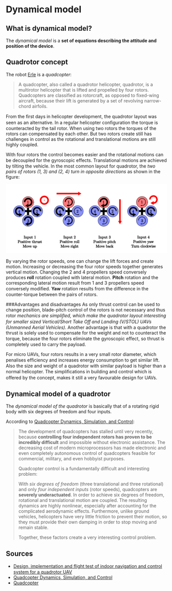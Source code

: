 Dynamical model
=========

What is dynamical model?
-------
The *dynamical model* is a **set of equations describing the attitude and position of the device**.

Quadrotor concept
-------
The robot [Erle](http://erlerobot.com) is a *quadcopter*:

>A quadcopter, also called a quadrotor helicopter, quadrotor, is a multirotor helicopter that is lifted and propelled by four rotors. Quadcopters are classified as rotorcraft, as opposed to fixed-wing aircraft, because their lift is generated by a set of revolving narrow-chord airfoils.

From the ﬁrst days in helicopter development, the quadrotor layout was seen as an alternative. In a regular helicopter conﬁguration the torque is counteracted by the tail rotor. When using two rotors the torques of the rotors can compensated by each other. But two rotors create still has challenges in control as the rotational and translational motions are still highly coupled.

With four rotors the control becomes easier and the rotational motions can be decoupled for the gyroscopic eﬀects. Translational motions are achieved by tilting the vehicle. In the most common layout for quadrotor, the *two pairs of rotors (1, 3) and (2, 4) turn in opposite directions* as shown in the figure:

![quad](img/quad.png)

By varying the rotor speeds, one can change the lift forces and create motion. Increasing or decreasing the four rotor speeds together generates vertical motion. Changing the 2 and 4 propellers speed conversely produces **roll** rotation coupled with lateral motion. **Pitch** rotation and the corresponding lateral motion result from 1 and 3 propellers speed conversely modiﬁed. **Yaw** rotation results from the diﬀerence in the counter-torque between the pairs of rotors.

###Advantages and disadvantages
As only thrust control can be used to change position, blade-pitch control of the rotors is not necessary and thus rotor *mechanics are simpliﬁed, which make the quadrotor layout interesting for smaller sized Vertical/Short Take Oﬀ and Landing (V/STOL) UAVs (Unmanned Aerial Vehicles)*. Another advantage is
that with a quadrotor the thrust is solely used to compensate for the weight and not to counteract the torque, because the four rotors eliminate the gyroscopic eﬀect, so thrust is completely used to carry the payload.

For micro UAVs, four rotors results in a very small rotor diameter, which penalises eﬃciency and increases energy consumption to get similar lift. Also the size and weight of a quadrotor with similar payload is higher than a normal helicopter. The simpliﬁcations in building and control which is oﬀered by the concept, makes it still a very favourable design for UAVs.

Dynamical model of a quadrotor
-------

The *dynamical model of the quadrotor*  is basically that of a rotating rigid body with six degrees of freedom and four inputs.

According to [Quadcopter Dynamics, Simulation, and Control](http://andrew.gibiansky.com/downloads/pdf/Quadcopter%20Dynamics,%20Simulation,%20and%20Control.pdf):

>The development of quadcopters has stalled until very recently, because **controlling four independent rotors has proven to be incredibly difficult** and impossible without electronic assistance. The decreasing cost of modern microprocessors has made electronic and even completely autonomous control of quadcopters feasible for commercial, military, and even hobbyist purposes.
>
>Quadcopter control is a fundamentally difficult and interesting problem:
>
>With *six degrees of freedom* (three translational and three rotational) and only *four independent inputs* (rotor speeds), quadcopters are **severely underactuated**.
In order to achieve six degrees of freedom, rotational and translational motion are coupled. The resulting dynamics are highly nonlinear, especially after accounting for the complicated aerodynamic effects. Furthermore, unlike ground vehicles, helicopters have very little friction to prevent their motion, so they must provide their own damping in order to stop moving and remain stable.
>
>Together, these factors create a very interesting control problem.

Sources
-----
- [Design, implementation and ﬂight test of indoor navigation and control system for a quadrotor UAV](http://www.st.ewi.tudelft.nl/~koen/in4073/Resources/MSc_thesis_X-UFO.pdf)
- [Quadcopter Dynamics, Simulation, and Control](http://andrew.gibiansky.com/downloads/pdf/Quadcopter%20Dynamics,%20Simulation,%20and%20Control.pdf)
- [Quadcopter](http://en.wikipedia.org/wiki/Quadcopter)

